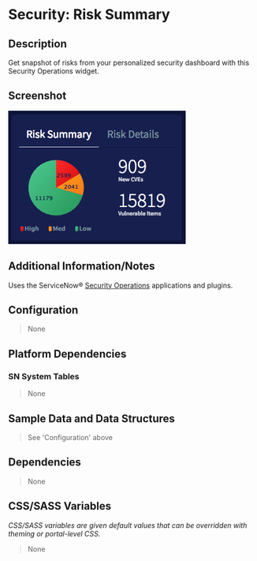 # Security: Risk Summary

## Description

Get snapshot of risks from your personalized security dashboard with this Security Operations widget.

## Screenshot

![Risk Summary](../../images/pe-risk-summary.png)

## Additional Information/Notes

Uses the ServiceNow® [Security Operations](https://docs.servicenow.com/bundle/kingston-security-management/page/product/planning-and-policy/concept/c_SecurityManagement.html) applications and plugins.

## Configuration

> None

## Platform Dependencies

### SN System Tables

> None

## Sample Data and Data Structures

> See 'Configuration' above

## Dependencies

> None

## CSS/SASS Variables

_CSS/SASS variables are given default values that can be overridden with theming or portal-level CSS._

> None